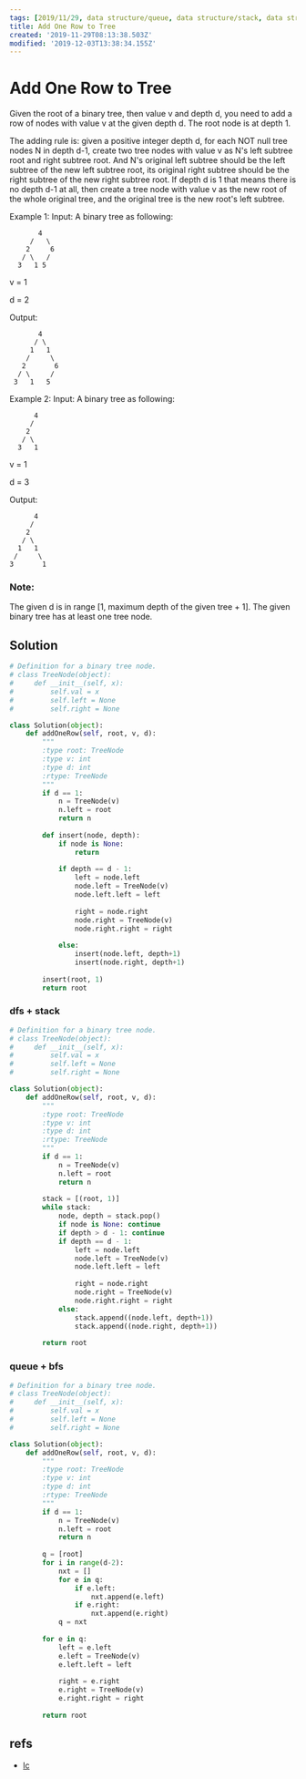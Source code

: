 ```yaml
---
tags: [2019/11/29, data structure/queue, data structure/stack, data structure/tree, leetcode/623, method/recursion, method/traversal/dfs, method/traversal/level]
title: Add One Row to Tree
created: '2019-11-29T08:13:38.503Z'
modified: '2019-12-03T13:38:34.155Z'
---
```


# Add One Row to Tree

Given the root of a binary tree, then value v and depth d, you need to add a row of nodes with value v at the given depth d. The root node is at depth 1.

The adding rule is: given a positive integer depth d, for each NOT null tree nodes N in depth d-1, create two tree nodes with value v as N's left subtree root and right subtree root. And N's original left subtree should be the left subtree of the new left subtree root, its original right subtree should be the right subtree of the new right subtree root. If depth d is 1 that means there is no depth d-1 at all, then create a tree node with value v as the new root of the whole original tree, and the original tree is the new root's left subtree.

Example 1:
Input: 
A binary tree as following:

```
       4
     /   \
    2     6
   / \   / 
  3   1 5   
```

v = 1

d = 2

Output:

```
       4
      / \
     1   1
    /     \
   2       6
  / \     / 
 3   1   5  
```

Example 2:
Input: 
A binary tree as following:

```
      4
     /   
    2    
   / \   
  3   1 
```

v = 1

d = 3

Output: 

```
      4
     /   
    2
   / \    
  1   1
 /     \  
3       1
```

### Note:

The given d is in range [1, maximum depth of the given tree + 1].
The given binary tree has at least one tree node.

## Solution

```python
# Definition for a binary tree node.
# class TreeNode(object):
#     def __init__(self, x):
#         self.val = x
#         self.left = None
#         self.right = None

class Solution(object):
    def addOneRow(self, root, v, d):
        """
        :type root: TreeNode
        :type v: int
        :type d: int
        :rtype: TreeNode
        """
        if d == 1:
            n = TreeNode(v)
            n.left = root
            return n
        
        def insert(node, depth):
            if node is None:
                return
            
            if depth == d - 1:
                left = node.left
                node.left = TreeNode(v)
                node.left.left = left
                
                right = node.right
                node.right = TreeNode(v)
                node.right.right = right
                
            else:
                insert(node.left, depth+1)
                insert(node.right, depth+1)
        
        insert(root, 1)
        return root
```

### dfs + stack

```python
# Definition for a binary tree node.
# class TreeNode(object):
#     def __init__(self, x):
#         self.val = x
#         self.left = None
#         self.right = None

class Solution(object):
    def addOneRow(self, root, v, d):
        """
        :type root: TreeNode
        :type v: int
        :type d: int
        :rtype: TreeNode
        """
        if d == 1:
            n = TreeNode(v)
            n.left = root
            return n
        
        stack = [(root, 1)]
        while stack:
            node, depth = stack.pop()
            if node is None: continue
            if depth > d - 1: continue
            if depth == d - 1:
                left = node.left
                node.left = TreeNode(v)
                node.left.left = left
                
                right = node.right
                node.right = TreeNode(v)
                node.right.right = right
            else:
                stack.append((node.left, depth+1))
                stack.append((node.right, depth+1))
        
        return root
```

### queue + bfs

```python
# Definition for a binary tree node.
# class TreeNode(object):
#     def __init__(self, x):
#         self.val = x
#         self.left = None
#         self.right = None

class Solution(object):
    def addOneRow(self, root, v, d):
        """
        :type root: TreeNode
        :type v: int
        :type d: int
        :rtype: TreeNode
        """
        if d == 1:
            n = TreeNode(v)
            n.left = root
            return n
        
        q = [root]
        for i in range(d-2):
            nxt = []
            for e in q:
                if e.left:
                    nxt.append(e.left)
                if e.right:
                    nxt.append(e.right)
            q = nxt
        
        for e in q:
            left = e.left
            e.left = TreeNode(v)
            e.left.left = left
            
            right = e.right
            e.right = TreeNode(v)
            e.right.right = right
        
        return root
```

## refs

* [lc](https://leetcode.com/problems/add-one-row-to-tree/)
